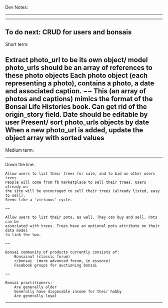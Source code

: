 Dev Notes:


*****
-----

To do next:
    CRUD for users and bonsais
-----

Short term:

Extract photo_url to be its own object/ model
photo_urls should be an array of references to these photo objects
Each photo object (each representing a photo), 
contains a photo, a date and associated caption.
    ~~
    This (an array of photos and captions) mimics the format of the Bonsai Life Histories book.
    Can get rid of the origin_story field.
    Date should be editable by user
    Present/ sort photo_urls objects by date
    When a new photo_url is added, update the object array with sorted values
-----

Medium term:

-----

Down the line:

    Allow users to list their trees for sale, and to bid on other users trees
    People will come from fb marketplace to sell their trees. Users already on
    the site will be encouraged to sell their trees (already listed, easy to sell).
    Seems like a 'virtuous' cycle.

    ~~

    Allow users to list their pots, as well. They can buy and sell. Pots can be
    associated with trees. Trees have an optional pots attribute on their data model
    to link the two.

    ~~

    Bonsai community of products currently consists of:
        Bonsainut (classic forum)
        r/bonsai  (more advanced forum, in essence)
        Facebook groups for auctioning bonsai

    ~~

    Bonsai practitioners:
        Are generally older 
        Generally have disposable income for their hobby
        Are generally loyal 

-----